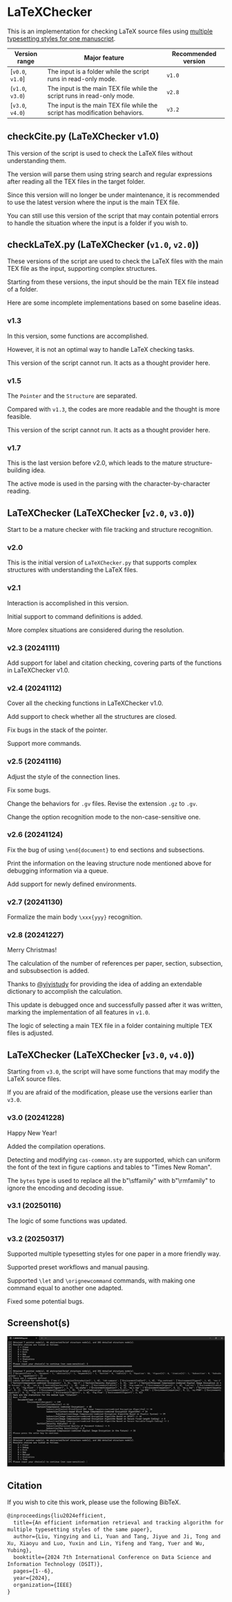 # LaTeXChecker

This is an implementation for checking LaTeX source files using [multiple typesetting styles for one manuscript](https://github.com/BatchClayderman/onePaperMultipleTypesettingStyles). 

| Version range | Major feature | Recommended version |
| --- | --- | --- |
| [``v0.0``, ``v1.0``] | The input is a folder while the script runs in read-only mode. | ``v1.0`` |
| (``v1.0``, ``v3.0``) | The input is the main TEX file while the script runs in read-only mode. | ``v2.8`` |
| [``v3.0``, ``v4.0``) | The input is the main TEX file while the script has modification behaviors.  | ``v3.2`` |

## checkCite.py (LaTeXChecker v1.0)

This version of the script is used to check the LaTeX files without understanding them. 

The version will parse them using string search and regular expressions after reading all the TEX files in the target folder. 

Since this version will no longer be under maintenance, it is recommended to use the latest version where the input is the main TEX file. 

You can still use this version of the script that may contain potential errors to handle the situation where the input is a folder if you wish to. 

## checkLaTeX.py (LaTeXChecker (``v1.0``, ``v2.0``))

These versions of the script are used to check the LaTeX files with the main TEX file as the input, supporting complex structures. 

Starting from these versions, the input should be the main TEX file instead of a folder. 

Here are some incomplete implementations based on some baseline ideas. 

### v1.3

In this version, some functions are accomplished. 

However, it is not an optimal way to handle LaTeX checking tasks. 

This version of the script cannot run. It acts as a thought provider here. 

### v1.5

The ``Pointer`` and the ``Structure`` are separated. 

Compared with ``v1.3``, the codes are more readable and the thought is more feasible. 

This version of the script cannot run. It acts as a thought provider here. 

### v1.7

This is the last version before v2.0, which leads to the mature structure-building idea. 

The active mode is used in the parsing with the character-by-character reading. 

## LaTeXChecker (LaTeXChecker [``v2.0``, ``v3.0``))

Start to be a mature checker with file tracking and structure recognition. 

### v2.0

This is the initial version of ``LaTeXChecker.py`` that supports complex structures with understanding the LaTeX files. 

### v2.1

Interaction is accomplished in this version. 

Initial support to command definitions is added. 

More complex situations are considered during the resolution. 

### v2.3 (20241111)

Add support for label and citation checking, covering parts of the functions in LaTeXChecker v1.0. 

### v2.4 (20241112)

Cover all the checking functions in LaTeXChecker v1.0. 

Add support to check whether all the structures are closed. 

Fix bugs in the stack of the pointer. 

Support more commands. 

### v2.5 (20241116)

Adjust the style of the connection lines. 

Fix some bugs. 

Change the behaviors for ``.gv`` files. Revise the extension ``.gz`` to ``.gv``. 

Change the option recognition mode to the non-case-sensitive one. 

### v2.6 (20241124)

Fix the bug of using ``\end{document}`` to end sections and subsections. 

Print the information on the leaving structure node mentioned above for debugging information via a queue. 

Add support for newly defined environments. 

### v2.7 (20241130)

Formalize the main body ``\xxx{yyy}`` recognition. 

### v2.8 (20241227)

Merry Christmas! 

The calculation of the number of references per paper, section, subsection, and subsubsection is added. 

Thanks to [@yiyistudy](https://github.com/yiyistudy) for providing the idea of adding an extendable dictionary to accomplish the calculation. 

This update is debugged once and successfully passed after it was written, marking the implementation of all features in ``v1.0``. 

The logic of selecting a main TEX file in a folder containing multiple TEX files is adjusted. 

## LaTeXChecker (LaTeXChecker [``v3.0``, ``v4.0``))

Starting from ``v3.0``, the script will have some functions that may modify the LaTeX source files. 

If you are afraid of the modification, please use the versions earlier than ``v3.0``. 

### v3.0 (20241228)

Happy New Year! 

Added the compilation operations. 

Detecting and modifying ``cas-common.sty`` are supported, which can uniform the font of the text in figure captions and tables to "Times New Roman". 

The ``bytes`` type is used to replace all the b"\\sffamily" with b"\\rmfamily" to ignore the encoding and decoding issue. 

### v3.1 (20250116)

The logic of some functions was updated. 

### v3.2 (20250317)

Supported multiple typesetting styles for one paper in a more friendly way. 

Supported preset workflows and manual pausing. 

Supported ``\let`` and ``\orignewcommand`` commands, with making one command equal to another one adapted. 

Fixed some potential bugs. 

## Screenshot(s)

![screenshot.png](screenshot.png)

## Citation

If you wish to cite this work, please use the following BibTeX. 

```
@inproceedings{liu2024efficient,
  title={An efficient information retrieval and tracking algorithm for multiple typesetting styles of the same paper},
  author={Liu, Yingying and Li, Yuan and Tang, Jiyue and Ji, Tong and Xu, Xiaoyu and Luo, Yuxin and Lin, Yifeng and Yang, Yuer and Wu, Yubing},
  booktitle={2024 7th International Conference on Data Science and Information Technology (DSIT)},
  pages={1--6},
  year={2024},
  organization={IEEE}
}
```
